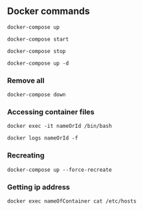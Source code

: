 ## Docker commands

`docker-compose up`

`docker-compose start`

`docker-compose stop`

`docker-compose up -d`

### Remove all
`docker-compose down`

### Accessing container files
`docker exec -it nameOrId /bin/bash`

`docker logs nameOrId -f`

### Recreating
`docker-compose up --force-recreate`

### Getting ip address
`docker exec nameOfContainer cat /etc/hosts`
